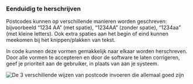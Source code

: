 <!-- @license CC0-1.0 -->

### Eenduidig te herschrijven

Postcodes kunnen op verschillende manieren worden geschreven: bijvoorbeeld “1234 AA” (met spatie), “1234AA” (zonder spatie), “1234aa” (met kleine letters). Ook extra spaties aan het begin of eind kunnen meekomen bij het knippen/plakken van tekst.

In code kunnen deze vormen gemakkelijk naar elkaar worden herschreven. Door alle vormen te accepteren en door de software te laten corrigeren, geef je prioriteit aan de gebruiker, in plaats van aan je systeem.

![De 3 verschillende wijzen van postcode invoeren die allemaal goed zijn](https://raw.githubusercontent.com/nl-design-system/documentatie/assets/richtlijnen_formulier_voorkom-fouten_herschrijven.png)
